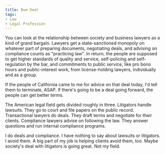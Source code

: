 ```yaml
---
title: Bum Deal
tags:
- Law
- Legal Profession
---
```


You can look at the relationship between society and business lawyers as a kind of grand bargain.  Lawyers get a state-sanctioned monopoly on whatever part of preparing documents, negotiating deals, and advising on compliance counts as "practicing law".  In return, the people are supposed to get higher standards of quality and service, self-policing and self-regulation by the bar, and commitments to public service, like pro bono hours and public-interest work, from license-holding lawyers, individually and as a group.

If the people of California came to me for advice on that deal today, I'd tell them to terminate, ASAP.  If there's going to be a deal going forward, the people can get better terms.

The American legal field gets divided roughly in three.  Litigators handle lawsuits.  They go to court and file papers on the public record.  Transactional lawyers do deals.  They draft terms and negotiate for their clients.  Compliance lawyers advise on following the law.  They answer questions and run internal compliance programs.

I do deals and compliance.  I have nothing to say about lawsuits or litigators.  I avoid them.  A big part of my job is helping clients avoid them, too.  Maybe society's deal with litigators is going great.  Not my field.
